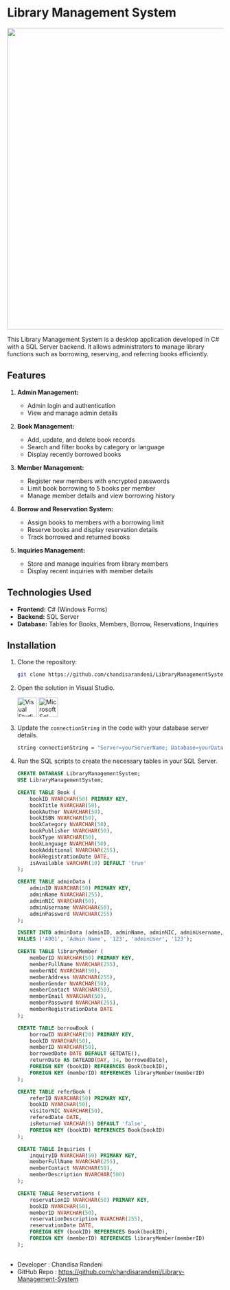 # Library Management System
<p align="center">
  <img src="https://github.com/user-attachments/assets/1f4831e9-803c-4333-8eeb-b08771767c60" width="700px"/>
</p>
This Library Management System is a desktop application developed in C# with a SQL Server backend. It allows administrators to manage library functions such as borrowing, reserving, and referring books efficiently.

## Features

1. **Admin Management:**
   - Admin login and authentication
   - View and manage admin details

2. **Book Management:**
   - Add, update, and delete book records
   - Search and filter books by category or language
   - Display recently borrowed books

3. **Member Management:**
   - Register new members with encrypted passwords
   - Limit book borrowing to 5 books per member
   - Manage member details and view borrowing history

4. **Borrow and Reservation System:**
   - Assign books to members with a borrowing limit
   - Reserve books and display reservation details
   - Track borrowed and returned books

5. **Inquiries Management:**
   - Store and manage inquiries from library members
   - Display recent inquiries with member details

## Technologies Used

- **Frontend:** C# (Windows Forms)
- **Backend:** SQL Server
- **Database:** Tables for Books, Members, Borrow, Reservations, Inquiries

## Installation

1. Clone the repository:
   ```bash
   git clone https://github.com/chandisarandeni/LibraryManagementSystem.git
   ```
2. Open the solution in Visual Studio.

      <img src="https://github.com/user-attachments/assets/bf8d712a-b160-4f28-8285-3d8435177e63" alt="Visual Studio Solution" width="45px">
      <img src="https://github.com/user-attachments/assets/e1776900-30b7-487a-b85a-2a501322d959" alt="Microsoft Sql Server Image" width="45px">


4. Update the ```connectionString``` in the code with your database server details.
   ```bash
   string connectionString = "Server=yourServerName; Database=yourDatabaseName; Integrated Security=True;";
   ```
   
5. Run the SQL scripts to create the necessary tables in your SQL Server.

   ```sql
   CREATE DATABASE LibraryManagementSystem;
   USE LibraryManagementSystem;
   
   CREATE TABLE Book (
       bookID NVARCHAR(50) PRIMARY KEY,
       bookTitle NVARCHAR(50),
       bookAuthor NVARCHAR(50),
       bookISBN NVARCHAR(50),
       bookCategory NVARCHAR(50),
       bookPublisher NVARCHAR(50),
       bookType NVARCHAR(50),
       bookLanguage NVARCHAR(50),
       bookAdditional NVARCHAR(255),
       bookRegistrationDate DATE,
       isAvailable VARCHAR(10) DEFAULT 'true'
   );
   
   CREATE TABLE adminData (
       adminID NVARCHAR(50) PRIMARY KEY,
       adminName NVARCHAR(255),
       adminNIC NVARCHAR(50),
       adminUsername NVARCHAR(50),
       adminPassword NVARCHAR(255)
   );
   
   INSERT INTO adminData (adminID, adminName, adminNIC, adminUsername, adminPassword)
   VALUES ('A001', 'Admin Name', '123', 'adminUser', '123');
   
   CREATE TABLE libraryMember (
       memberID NVARCHAR(50) PRIMARY KEY,
       memberFullName NVARCHAR(255),
       memberNIC NVARCHAR(50),
       memberAddress NVARCHAR(255),
       memberGender NVARCHAR(50),
       memberContact NVARCHAR(50),
       memberEmail NVARCHAR(50),
       memberPassword NVARCHAR(255),
       memberRegistrationDate DATE
   );
   
   CREATE TABLE borrowBook (
       borrowID NVARCHAR(20) PRIMARY KEY,
       bookID NVARCHAR(50),
       memberID NVARCHAR(50),
       borrowedDate DATE DEFAULT GETDATE(),
       returnDate AS DATEADD(DAY, 14, borrowedDate),
       FOREIGN KEY (bookID) REFERENCES Book(bookID),
       FOREIGN KEY (memberID) REFERENCES libraryMember(memberID)
   );
   
   CREATE TABLE referBook (
       referID NVARCHAR(50) PRIMARY KEY,
       bookID NVARCHAR(50),
       visitorNIC NVARCHAR(50),
       referedDate DATE,
       isReturned VARCHAR(5) DEFAULT 'false',
       FOREIGN KEY (bookID) REFERENCES Book(bookID)
   );
   
   CREATE TABLE Inquiries (
       inquiryID NVARCHAR(50) PRIMARY KEY,
       memberFullName NVARCHAR(255),
       memberContact NVARCHAR(50),
       memberDescription NVARCHAR(500)
   );
   
   CREATE TABLE Reservations (
       reservationID NVARCHAR(50) PRIMARY KEY,
       bookID NVARCHAR(50),
       memberID NVARCHAR(50),
       reservationDescription NVARCHAR(255),
       reservationDate DATE,
       FOREIGN KEY (bookID) REFERENCES Book(bookID),
       FOREIGN KEY (memberID) REFERENCES libraryMember(memberID)
   );
   ```

##

- Developer    : Chandisa Randeni
- GitHub Repo  : https://github.com/chandisarandeni/Library-Management-System
